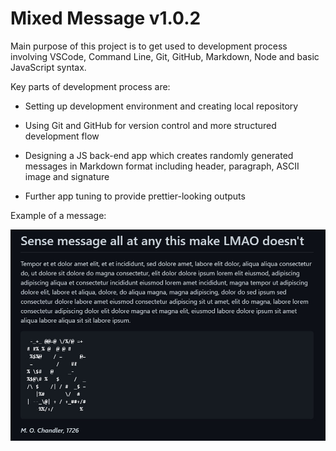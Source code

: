 # Mixed Message v1.0.2

Main purpose of this project is to get used to development process involving VSCode, Command Line, Git, GitHub, Markdown, Node and basic JavaScript syntax.

Key parts of development process are:

- Setting up development environment and creating local repository

- Using Git and GitHub for version control and more structured development flow

- Designing a JS back-end app which creates randomly generated messages in Markdown format including header, paragraph, ASCII image and signature

- Further app tuning to provide prettier-looking outputs

Example of a message:

![Image](example/message_example.jpg)
